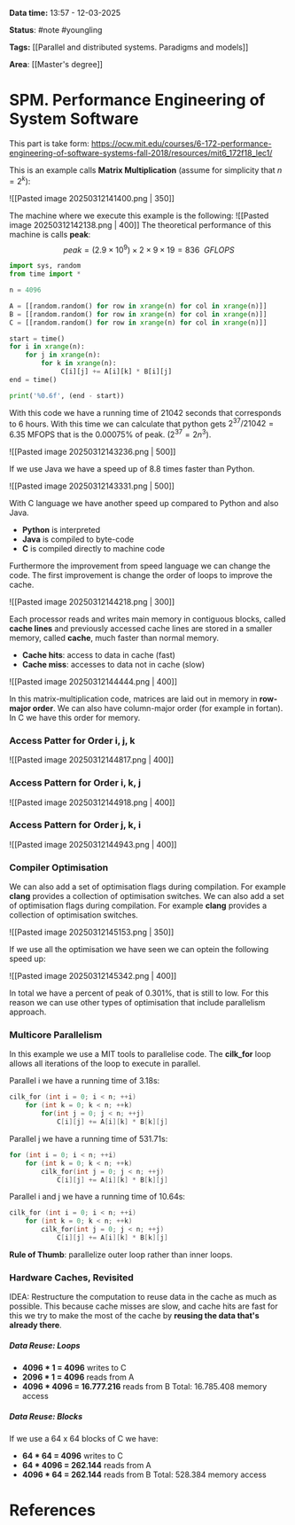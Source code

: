 **Data time:** 13:57 - 12-03-2025

**Status**: #note #youngling 

**Tags:** [[Parallel and distributed systems. Paradigms and models]]

**Area**: [[Master's degree]]
# SPM. Performance Engineering of System Software

This part is take form: https://ocw.mit.edu/courses/6-172-performance-engineering-of-software-systems-fall-2018/resources/mit6_172f18_lec1/

This is an example calls **Matrix Multiplication** (assume for simplicity that $n = 2^k$):

![[Pasted image 20250312141400.png | 350]]

The machine where we execute this example is the following:
![[Pasted image 20250312142138.png | 400]]
The theoretical performance of this machine is calls **peak**:
$$peak = (2.9 \times 10^9) \times 2 \times 9 \times 19 = 836 \:\:GFLOPS$$
```python
import sys, random
from time import *

n = 4096

A = [[random.random() for row in xrange(n) for col in xrange(n)]]
B = [[random.random() for row in xrange(n) for col in xrange(n)]]
C = [[random.random() for row in xrange(n) for col in xrange(n)]]

start = time()
for i in xrange(n):
	for j in xrange(n):
		for k in xrange(n):
			 C[i][j] += A[i][k] * B[i][j]
end = time()

print('%0.6f', (end - start))
```

With this code we have a running time of 21042 seconds that corresponds to 6 hours. With this time we can calculate that python gets $2^{37} / 21042 = 6.35$ MFOPS that is the 0.00075% of peak. ($2^{37} = 2 n^3$).

![[Pasted image 20250312143236.png | 500]]

If we use Java we have a speed up of 8.8 times faster than Python.

![[Pasted image 20250312143331.png | 500]]

With C language we have another speed up compared to Python and also Java.
- **Python** is interpreted
- **Java** is compiled to byte-code
- **C** is compiled directly to machine code

Furthermore the improvement from speed language we can change the code. The first improvement is change the order of loops to improve the cache.

![[Pasted image 20250312144218.png | 300]]

Each processor reads and writes main memory in contiguous blocks, called **cache lines** and previously accessed cache lines are stored in a smaller memory, called **cache**, much faster than normal memory.
- **Cache hits**: access to data in cache (fast)
- **Cache miss**: accesses to data not in cache (slow)

![[Pasted image 20250312144444.png | 400]]

In this matrix-multiplication code, matrices are laid out in memory in **row-major order**. We can also have column-major order (for example in fortan). In C we have this order for memory.

### Access Patter for Order i, j, k

![[Pasted image 20250312144817.png | 400]]

### Access Pattern for Order i, k, j

![[Pasted image 20250312144918.png | 400]]
### Access Pattern for Order j, k, i

![[Pasted image 20250312144943.png | 400]]

### Compiler Optimisation
We can also add a set of optimisation flags during compilation. For example **clang** provides a collection of optimisation switches. We can also add a set of optimisation flags during compilation. For example **clang** provides a collection of optimisation switches. 

![[Pasted image 20250312145153.png | 350]]

If we use all the optimisation we have seen we can optein the following speed up:

![[Pasted image 20250312145342.png | 400]]

In total we have a percent of peak of 0.301%, that is still to low. For this reason we can use other types of optimisation that include parallelism approach.

### Multicore Parallelism
In this example we use a MIT tools to parallelise code. The **cilk_for** loop allows all iterations of the loop to execute in parallel.

Parallel i we have a running time of 3.18s:
```c
cilk_for (int i = 0; i < n; ++i)
	for (int k = 0; k < n; ++k)
		for(int j = 0; j < n; ++j)
			C[i][j] += A[i][k] * B[k][j]
```

Parallel j we have a running time of 531.71s:
```c
for (int i = 0; i < n; ++i)
	for (int k = 0; k < n; ++k)
		cilk_for(int j = 0; j < n; ++j)
			C[i][j] += A[i][k] * B[k][j]
```


Parallel i and j we have a running time of 10.64s:
```c
cilk_for (int i = 0; i < n; ++i)
	for (int k = 0; k < n; ++k)
		cilk_for(int j = 0; j < n; ++j)
			C[i][j] += A[i][k] * B[k][j]
```

**Rule of Thumb**: parallelize outer loop rather than inner loops.

### Hardware Caches, Revisited
IDEA: Restructure the computation to reuse data in the cache as much as possible. This because cache misses are slow, and cache hits are fast for this we try to make the most of the cache by **reusing the data that's already there**.

##### Data Reuse: Loops
- **4096 * 1 = 4096** writes to C
- **2096 * 1 = 4096** reads from A
- **4096 * 4096 = 16.777.216** reads from B
Total: 16.785.408 memory access


##### Data Reuse: Blocks
If we use a 64 x 64 blocks of C we have:
- **64 * 64 = 4096** writes to C
- **64 * 4096 = 262.144** reads from A
- **4096 * 64 = 262.144** reads from B
Total: 528.384 memory access


# References